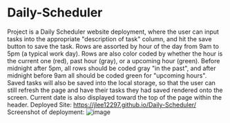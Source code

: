 # Daily-Scheduler
Project is a Daily Scheduler website deployment, where the user can input tasks into the appropriate "description of task" column, and hit the save button to save the task. Rows are assorted by hour of the day from 9am to 5pm (a typical work day). Rows are also color coded by whether the hour is the current one (red), past hour (gray), or a upcoming hour (green). Before midnight after 5pm, all rows should be coded gray "in the past", and after midnight before 9am all should be coded green for "upcoming hours". Saved tasks will also be saved into the local storage, so that the user can still refresh the page and have their tasks they had saved rendered onto the screen. Current date is also displayed toward the top of the page within the header. 
Deployed Site: https://jlee12297.github.io/Daily-Scheduler/
Screenshot of deployment:
![image](https://user-images.githubusercontent.com/105609656/177473135-1850ae4d-e221-49a4-b318-7a7dfadf8d6d.png)

